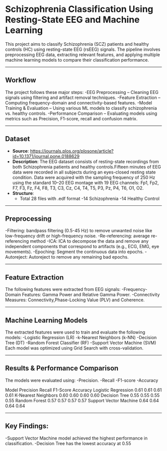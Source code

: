 # Schizophrenia Classification Using Resting-State EEG and Machine Learning
This project aims to classify Schizophrenia (SCZ) patients and healthy controls (HC) using resting-state EEG (rsEEG) signals. The pipeline involves preprocessing EEG data, extracting relevant features, and applying multiple machine learning models to compare their classification performance.

---

## Workflow
The project follows these major steps:
-EEG Preprocessing – Cleaning EEG signals using filtering and artifact removal techniques.
-Feature Extraction – Computing frequency-domain and connectivity-based features.
-Model Training & Evaluation – Using various ML models to classify schizophrenia vs. healthy controls.
-Performance Comparison – Evaluating models using metrics such as Precision, F1-score, recall and confusion matrix.
  
---

## Dataset
- **Source**: https://journals.plos.org/plosone/article?id=10.1371/journal.pone.0188629
- **Description**: The EEG dataset consists of resting-state recordings from both Schizophrenia patients and healthy controls.Fifteen minutes of EEG data were recorded in all subjects during an eyes-closed resting state condition. Data were acquired with the sampling frequency of 250 Hz using the standard 10–20 EEG montage with 19 EEG channels: Fp1, Fp2, F7, F3, Fz, F4, F8, T3, C3, Cz, C4, T4, T5, P3, Pz, P4, T6, O1, O2.
- **Structure**:
  - Total 28 files with .edf format
    -14 Schizophrenia
    -14 Healthy Control
    
---

## Preprocessing
-Filtering: bandpass filtering (0.5-45 Hz) to remove unwanted noise like low-frequency drift or high-frequency noise.
-Re-referencing: average re-referencing method
-ICA: ICA to decompose the data and remove any independent components that correspond to artifacts (e.g., ECG, EMG, eye movements).
-Epoching: Segment the continuous data into epochs.
-Autoreject: Autoreject to remove any remaining bad epochs.
  
---

## Feature Extraction
The following features were extracted from EEG signals:
-Frequency-Domain Features: Gamma Power and Relative Gamma Power.
-Connectivity Measures: Connectivity,Phase-Locking Value (PLV) and Coherence.
  
---

## Machine Learning Models
The extracted features were used to train and evaluate the following models:
-Logistic Regression (LR)
-k-Nearest Neighbors (k-NN)
-Decision Tree (DT)
-Random Forest Classifier (RF)
-Support Vector Machine (SVM)  
Each model was optimized using Grid Search with cross-validation.

---

## Results & Performance Comparison
The models were evaluated using:
-Precision.
-Recall
-F1-score
-Accuracy

Model	Precision	Recall	F1-Score	Accuracy
Logistic Regression	0.61	0.61	0.61	0.61
K-Nearest Neighbors	0.60	0.60	0.60	0.60
Decision Tree	0.55	0.55	0.55	0.55
Random Forest	0.57	0.57	0.57	0.57
Support Vector Machine	0.64	0.64	0.64	0.64
 
---

## Key Findings: 
-Support Vector Machine model achieved the highest performance in classification.
-Decision Tree has the lowest accuracy at 0.55
